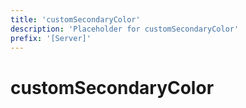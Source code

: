 ```yaml
---
title: 'customSecondaryColor'
description: 'Placeholder for customSecondaryColor'
prefix: '[Server]'
---
```


# customSecondaryColor
